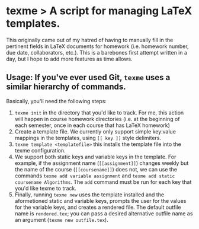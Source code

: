# texme > A script for managing LaTeX templates.

This originally came out of my hatred of having to manually fill in the
pertinent fields in LaTeX documents for homework (i.e. homework number, due
date, collaborators, etc.). This is a barebones first attempt written in a day,
but I hope to add more  features as time allows.

## Usage: If you've ever used Git, `texme` uses a similar hierarchy of commands.
Basically, you'll need the following steps:

1.	`texme init` in the directory that you'd like to track. For me, this action
will happen in course homework directories (i.e. at the beginning of each 
semester, once in each course that has LaTeX homework)
2.	Create a template file. We currently only support simple key:value mappings 
in the templates, using `[[ key ]]` style delimiters. 
3.	`texme template <templatefile>` this installs the template file into the texme 
configuration. 
4.	We support both static keys and variable keys in the template. For example, 
if the assignment name (`[[assignment]]`) changes weekly but the name of the 
course (`[[coursename]]`) does not, we can use the commands `texme add variable assignment`
and `texme add static coursename Algorithms`. The `add` command must be run
for each key that you'd like texme to track. 
5.	Finally, running `texme new` uses the template installed and the aformetioned
static and variable keys, prompts the user for the values for the variable keys, 
and creates a rendered file. The default outfile name is `rendered.tex`; you can 
pass a desired alternative outfile name as an argument (`texme new outfile.tex`).